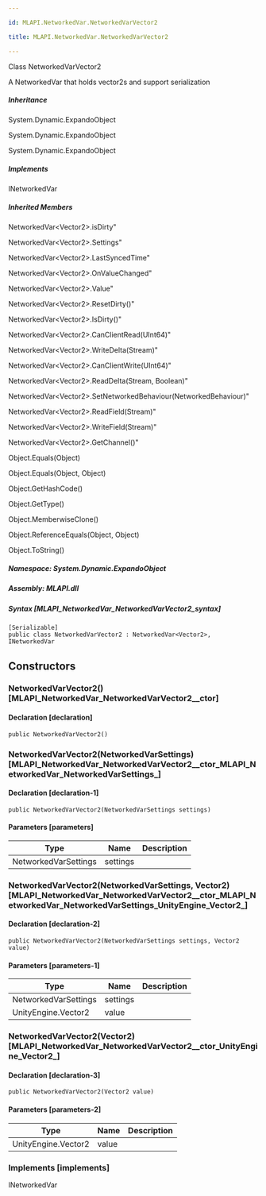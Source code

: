 ```yaml
---

id: MLAPI.NetworkedVar.NetworkedVarVector2

title: MLAPI.NetworkedVar.NetworkedVarVector2

---
```


Class NetworkedVarVector2

<div class="markdown level0 summary" markdown="1">

A NetworkedVar that holds vector2s and support serialization

</div>

<div class="markdown level0 conceptual" markdown="1">

</div>

<div class="inheritance" markdown="1">

##### Inheritance

<div class="level0" markdown="1">

System.Dynamic.ExpandoObject

</div>

<div class="level1" markdown="1">

System.Dynamic.ExpandoObject

</div>

<div class="level2" markdown="1">

System.Dynamic.ExpandoObject

</div>

</div>

<div markdown="1" classs="implements">

##### Implements

<div markdown="1">

INetworkedVar

</div>

</div>

<div class="inheritedMembers" markdown="1">

##### Inherited Members

<div markdown="1">

NetworkedVar\<Vector2\>.isDirty"

</div>

<div markdown="1">

NetworkedVar\<Vector2\>.Settings"

</div>

<div markdown="1">

NetworkedVar\<Vector2\>.LastSyncedTime"

</div>

<div markdown="1">

NetworkedVar\<Vector2\>.OnValueChanged"

</div>

<div markdown="1">

NetworkedVar\<Vector2\>.Value"

</div>

<div markdown="1">

NetworkedVar\<Vector2\>.ResetDirty()"

</div>

<div markdown="1">

NetworkedVar\<Vector2\>.IsDirty()"

</div>

<div markdown="1">

NetworkedVar\<Vector2\>.CanClientRead(UInt64)"

</div>

<div markdown="1">

NetworkedVar\<Vector2\>.WriteDelta(Stream)"

</div>

<div markdown="1">

NetworkedVar\<Vector2\>.CanClientWrite(UInt64)"

</div>

<div markdown="1">

NetworkedVar\<Vector2\>.ReadDelta(Stream, Boolean)"

</div>

<div markdown="1">

NetworkedVar\<Vector2\>.SetNetworkedBehaviour(NetworkedBehaviour)"

</div>

<div markdown="1">

NetworkedVar\<Vector2\>.ReadField(Stream)"

</div>

<div markdown="1">

NetworkedVar\<Vector2\>.WriteField(Stream)"

</div>

<div markdown="1">

NetworkedVar\<Vector2\>.GetChannel()"

</div>

<div markdown="1">

Object.Equals(Object)

</div>

<div markdown="1">

Object.Equals(Object, Object)

</div>

<div markdown="1">

Object.GetHashCode()

</div>

<div markdown="1">

Object.GetType()

</div>

<div markdown="1">

Object.MemberwiseClone()

</div>

<div markdown="1">

Object.ReferenceEquals(Object, Object)

</div>

<div markdown="1">

Object.ToString()

</div>

</div>

##### **Namespace**: System.Dynamic.ExpandoObject

##### **Assembly**: MLAPI.dll

##### Syntax [MLAPI_NetworkedVar_NetworkedVarVector2_syntax]

    [Serializable]
    public class NetworkedVarVector2 : NetworkedVar<Vector2>, INetworkedVar

## Constructors 

### NetworkedVarVector2() [MLAPI_NetworkedVar_NetworkedVarVector2__ctor]

<div class="markdown level1 summary" markdown="1">

</div>

<div class="markdown level1 conceptual" markdown="1">

</div>

#### Declaration [declaration]

    public NetworkedVarVector2()

### NetworkedVarVector2(NetworkedVarSettings) [MLAPI_NetworkedVar_NetworkedVarVector2__ctor_MLAPI_NetworkedVar_NetworkedVarSettings_]

<div class="markdown level1 summary" markdown="1">

</div>

<div class="markdown level1 conceptual" markdown="1">

</div>

#### Declaration [declaration-1]

    public NetworkedVarVector2(NetworkedVarSettings settings)

#### Parameters [parameters]

| Type                 | Name     | Description |
|----------------------|----------|-------------|
| NetworkedVarSettings | settings |             |

### NetworkedVarVector2(NetworkedVarSettings, Vector2) [MLAPI_NetworkedVar_NetworkedVarVector2__ctor_MLAPI_NetworkedVar_NetworkedVarSettings_UnityEngine_Vector2_]

<div class="markdown level1 summary" markdown="1">

</div>

<div class="markdown level1 conceptual" markdown="1">

</div>

#### Declaration [declaration-2]

    public NetworkedVarVector2(NetworkedVarSettings settings, Vector2 value)

#### Parameters [parameters-1]

| Type                 | Name     | Description |
|----------------------|----------|-------------|
| NetworkedVarSettings | settings |             |
| UnityEngine.Vector2  | value    |             |

### NetworkedVarVector2(Vector2) [MLAPI_NetworkedVar_NetworkedVarVector2__ctor_UnityEngine_Vector2_]

<div class="markdown level1 summary" markdown="1">

</div>

<div class="markdown level1 conceptual" markdown="1">

</div>

#### Declaration [declaration-3]

    public NetworkedVarVector2(Vector2 value)

#### Parameters [parameters-2]

| Type                | Name  | Description |
|---------------------|-------|-------------|
| UnityEngine.Vector2 | value |             |

### Implements [implements]

<div markdown="1">

INetworkedVar

</div>
